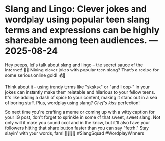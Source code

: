 # Slang and Lingo: Clever jokes and wordplay using popular teen slang terms and expressions can be highly shareable among teen audiences. — 2025-08-24

Hey peeps, let's talk about slang and lingo – the secret sauce of the internet! 🤙🔥 Mixing clever jokes with popular teen slang? That's a recipe for some serious online gold! 💰💯

Think about it – using trendy terms like "sksksk" or "and I oop-" in your jokes can instantly make them relatable and hilarious to your fellow teens. It's like adding a dash of spice to your content, making it stand out in a sea of boring stuff. Plus, wordplay using slang? *Chef's kiss* perfection!

So next time you're crafting a meme or coming up with a witty caption for your IG post, don't forget to sprinkle in some of that sweet, sweet slang. Not only will it make you sound cool and in the know, but it'll also have your followers hitting that share button faster than you can say "fetch." Stay slayin' with your words, fam! 🚀💁‍♀️✨ #SlangSquad #WordplayWinners